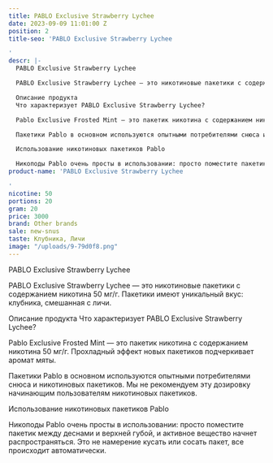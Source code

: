 ```yaml
---
title: PABLO Exclusive Strawberry Lychee
date: 2023-09-09 11:01:00 Z
position: 2
title-seo: 'PABLO Exclusive Strawberry Lychee

'
descr: |-
  PABLO Exclusive Strawberry Lychee

  PABLO Exclusive Strawberry Lychee — это никотиновые пакетики с содержанием никотина 50 мг/г. Пакетики имеют уникальный вкус: клубника, смешанная с личи.

  Описание продукта
  Что характеризует PABLO Exclusive Strawberry Lychee?

  Pablo Exclusive Frosted Mint — это пакетик никотина с содержанием никотина 50 мг/г. Прохладный эффект новых пакетиков подчеркивает аромат мяты.

  Пакетики Pablo в основном используются опытными потребителями снюса и никотиновых пакетиков. Мы не рекомендуем эту дозировку начинающим пользователям никотиновых пакетиков.

  Использование никотиновых пакетиков Pablo

  Никоподы Pablo очень просты в использовании: просто поместите пакетик между деснами и верхней губой, и активное вещество начнет распространяться. Это не намерение кусать или сосать пакет, все происходит автоматически.
product-name: 'PABLO Exclusive Strawberry Lychee

'
nicotine: 50
portions: 20
gram: 20
price: 3000
brand: Other brands
sale: new-snus
taste: Клубника, Личи
image: "/uploads/9-79d0f8.png"
---
```


PABLO Exclusive Strawberry Lychee

PABLO Exclusive Strawberry Lychee — это никотиновые пакетики с содержанием никотина 50 мг/г. Пакетики имеют уникальный вкус: клубника, смешанная с личи.

Описание продукта
Что характеризует PABLO Exclusive Strawberry Lychee?

Pablo Exclusive Frosted Mint — это пакетик никотина с содержанием никотина 50 мг/г. Прохладный эффект новых пакетиков подчеркивает аромат мяты.

Пакетики Pablo в основном используются опытными потребителями снюса и никотиновых пакетиков. Мы не рекомендуем эту дозировку начинающим пользователям никотиновых пакетиков.

Использование никотиновых пакетиков Pablo

Никоподы Pablo очень просты в использовании: просто поместите пакетик между деснами и верхней губой, и активное вещество начнет распространяться. Это не намерение кусать или сосать пакет, все происходит автоматически.